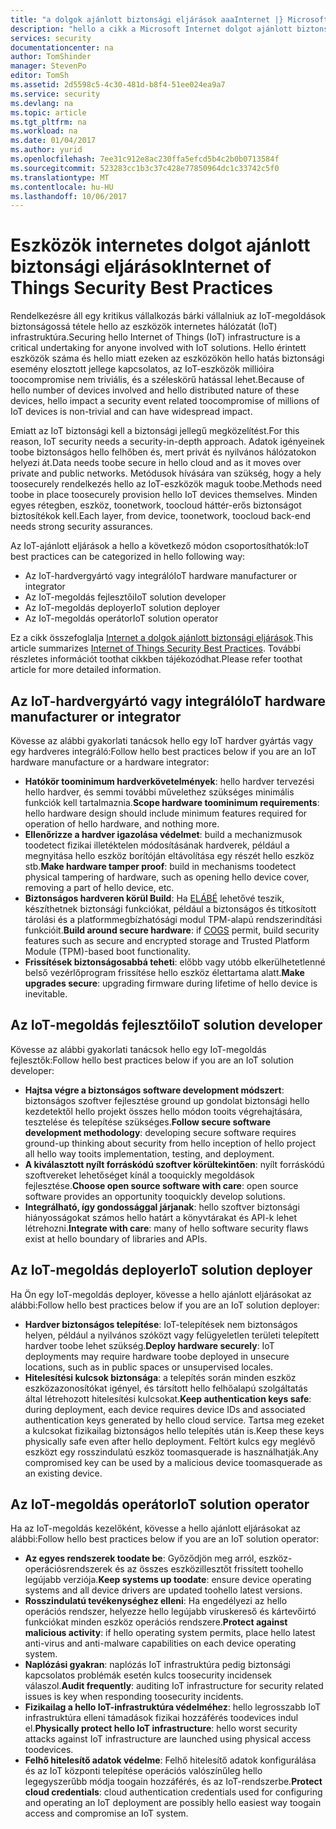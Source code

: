 ```yaml
---
title: "a dolgok ajánlott biztonsági eljárások aaaInternet |} Microsoft Docs"
description: "hello a cikk a Microsoft Internet dolgot ajánlott biztonsági eljárások és általános javaslatok válogatott listáját tartalmazza."
services: security
documentationcenter: na
author: TomShinder
manager: StevenPo
editor: TomSh
ms.assetid: 2d5598c5-4c30-481d-b8f4-51ee024ea9a7
ms.service: security
ms.devlang: na
ms.topic: article
ms.tgt_pltfrm: na
ms.workload: na
ms.date: 01/04/2017
ms.author: yurid
ms.openlocfilehash: 7ee31c912e8ac230ffa5efcd5b4c2b0b0713584f
ms.sourcegitcommit: 523283cc1b3c37c428e77850964dc1c33742c5f0
ms.translationtype: MT
ms.contentlocale: hu-HU
ms.lasthandoff: 10/06/2017
---
```

# <a name="internet-of-things-security-best-practices"></a><span data-ttu-id="78687-103">Eszközök internetes dolgot ajánlott biztonsági eljárások</span><span class="sxs-lookup"><span data-stu-id="78687-103">Internet of Things Security Best Practices</span></span>
<span data-ttu-id="78687-104">Rendelkezésre áll egy kritikus vállalkozás bárki vállalniuk az IoT-megoldások biztonságossá tétele hello az eszközök internetes hálózatát (IoT) infrastruktúra.</span><span class="sxs-lookup"><span data-stu-id="78687-104">Securing hello Internet of Things (IoT) infrastructure is a critical undertaking for anyone involved with IoT solutions.</span></span> <span data-ttu-id="78687-105">Hello érintett eszközök száma és hello miatt ezeken az eszközökön hello hatás biztonsági esemény elosztott jellege kapcsolatos, az IoT-eszközök millióira toocompromise nem triviális, és a széleskörű hatással lehet.</span><span class="sxs-lookup"><span data-stu-id="78687-105">Because of hello number of devices involved and hello distributed nature of these devices, hello impact a security event related toocompromise of millions of IoT devices is non-trivial and can have widespread impact.</span></span>

<span data-ttu-id="78687-106">Emiatt az IoT biztonsági kell a biztonsági jellegű megközelítést.</span><span class="sxs-lookup"><span data-stu-id="78687-106">For this reason, IoT security needs a security-in-depth approach.</span></span> <span data-ttu-id="78687-107">Adatok igényeinek toobe biztonságos hello felhőben és, mert privát és nyilvános hálózatokon helyezi át.</span><span class="sxs-lookup"><span data-stu-id="78687-107">Data needs toobe secure in hello cloud and as it moves over private and public networks.</span></span> <span data-ttu-id="78687-108">Metódusok hívására van szükség, hogy a hely toosecurely rendelkezés hello az IoT-eszközök maguk toobe.</span><span class="sxs-lookup"><span data-stu-id="78687-108">Methods need toobe in place toosecurely provision hello IoT devices themselves.</span></span> <span data-ttu-id="78687-109">Minden egyes rétegben, eszköz, toonetwork, toocloud háttér-erős biztonságot biztosítékok kell.</span><span class="sxs-lookup"><span data-stu-id="78687-109">Each layer, from device, toonetwork, toocloud back-end needs strong security assurances.</span></span>

<span data-ttu-id="78687-110">Az IoT-ajánlott eljárások a hello a következő módon csoportosíthatók:</span><span class="sxs-lookup"><span data-stu-id="78687-110">IoT best practices can be categorized in hello following way:</span></span>

* <span data-ttu-id="78687-111">Az IoT-hardvergyártó vagy integráló</span><span class="sxs-lookup"><span data-stu-id="78687-111">IoT hardware manufacturer or integrator</span></span>
* <span data-ttu-id="78687-112">Az IoT-megoldás fejlesztői</span><span class="sxs-lookup"><span data-stu-id="78687-112">IoT solution developer</span></span>
* <span data-ttu-id="78687-113">Az IoT-megoldás deployer</span><span class="sxs-lookup"><span data-stu-id="78687-113">IoT solution deployer</span></span>
* <span data-ttu-id="78687-114">Az IoT-megoldás operátor</span><span class="sxs-lookup"><span data-stu-id="78687-114">IoT solution operator</span></span>

<span data-ttu-id="78687-115">Ez a cikk összefoglalja [Internet a dolgok ajánlott biztonsági eljárások](../iot-suite/iot-security-best-practices.md).</span><span class="sxs-lookup"><span data-stu-id="78687-115">This article summarizes [Internet of Things Security Best Practices](../iot-suite/iot-security-best-practices.md).</span></span> <span data-ttu-id="78687-116">További részletes információt toothat cikkben tájékozódhat.</span><span class="sxs-lookup"><span data-stu-id="78687-116">Please refer toothat article for more detailed information.</span></span>

## <a name="iot-hardware-manufacturer-or-integrator"></a><span data-ttu-id="78687-117">Az IoT-hardvergyártó vagy integráló</span><span class="sxs-lookup"><span data-stu-id="78687-117">IoT hardware manufacturer or integrator</span></span>
<span data-ttu-id="78687-118">Kövesse az alábbi gyakorlati tanácsok hello egy IoT hardver gyártás vagy egy hardveres integráló:</span><span class="sxs-lookup"><span data-stu-id="78687-118">Follow hello best practices below if you are an IoT hardware manufacture or a hardware integrator:</span></span>

* <span data-ttu-id="78687-119">**Hatókör toominimum hardverkövetelmények**: hello hardver tervezési hello hardver, és semmi további művelethez szükséges minimális funkciók kell tartalmaznia.</span><span class="sxs-lookup"><span data-stu-id="78687-119">**Scope hardware toominimum requirements**: hello hardware design should include minimum features required for operation of hello hardware, and nothing more.</span></span> 
* <span data-ttu-id="78687-120">**Ellenőrizze a hardver igazolása védelmet**: build a mechanizmusok toodetect fizikai illetéktelen módosításának hardverek, például a megnyitása hello eszköz borítóján eltávolítása egy részét hello eszköz stb.</span><span class="sxs-lookup"><span data-stu-id="78687-120">**Make hardware tamper proof**: build in mechanisms toodetect physical tampering of hardware, such as opening hello device cover, removing a part of hello device, etc.</span></span> 
* <span data-ttu-id="78687-121">**Biztonságos hardveren körül Build**: Ha [ELÁBÉ](https://en.wikipedia.org/wiki/Cost_of_goods_sold) lehetővé teszik, készíthetnek biztonsági funkciókat, például a biztonságos és titkosított tárolási és a platformmegbízhatósági modul TPM-alapú rendszerindítási funkcióit.</span><span class="sxs-lookup"><span data-stu-id="78687-121">**Build around secure hardware**: if [COGS](https://en.wikipedia.org/wiki/Cost_of_goods_sold) permit, build security features such as secure and encrypted storage and Trusted Platform Module (TPM)-based boot functionality.</span></span>
* <span data-ttu-id="78687-122">**Frissítések biztonságosabbá teheti**: előbb vagy utóbb elkerülhetetlenné belső vezérlőprogram frissítése hello eszköz élettartama alatt.</span><span class="sxs-lookup"><span data-stu-id="78687-122">**Make upgrades secure**: upgrading firmware during lifetime of hello device is inevitable.</span></span>

## <a name="iot-solution-developer"></a><span data-ttu-id="78687-123">Az IoT-megoldás fejlesztői</span><span class="sxs-lookup"><span data-stu-id="78687-123">IoT solution developer</span></span>
<span data-ttu-id="78687-124">Kövesse az alábbi gyakorlati tanácsok hello egy IoT-megoldás fejlesztők:</span><span class="sxs-lookup"><span data-stu-id="78687-124">Follow hello best practices below if you are an IoT solution developer:</span></span>

* <span data-ttu-id="78687-125">**Hajtsa végre a biztonságos software development módszert**: biztonságos szoftver fejlesztése ground up gondolat biztonsági hello kezdetektől hello projekt összes hello módon tooits végrehajtására, tesztelése és telepítése szükséges.</span><span class="sxs-lookup"><span data-stu-id="78687-125">**Follow secure software development methodology**: developing secure software requires ground-up thinking about security from hello inception of hello project all hello way tooits implementation, testing, and deployment.</span></span>
* <span data-ttu-id="78687-126">**A kiválasztott nyílt forráskódú szoftver körültekintően**: nyílt forráskódú szoftvereket lehetőséget kínál a tooquickly megoldások fejlesztése.</span><span class="sxs-lookup"><span data-stu-id="78687-126">**Choose open source software with care**: open source software provides an opportunity tooquickly develop solutions.</span></span>
* <span data-ttu-id="78687-127">**Integrálható, így gondossággal járjanak**: hello szoftver biztonsági hiányosságokat számos hello határt a könyvtárakat és API-k lehet létrehozni.</span><span class="sxs-lookup"><span data-stu-id="78687-127">**Integrate with care**: many of hello software security flaws exist at hello boundary of libraries and APIs.</span></span> 

## <a name="iot-solution-deployer"></a><span data-ttu-id="78687-128">Az IoT-megoldás deployer</span><span class="sxs-lookup"><span data-stu-id="78687-128">IoT solution deployer</span></span>
<span data-ttu-id="78687-129">Ha Ön egy IoT-megoldás deployer, kövesse a hello ajánlott eljárásokat az alábbi:</span><span class="sxs-lookup"><span data-stu-id="78687-129">Follow hello best practices below if you are an IoT solution deployer:</span></span>

* <span data-ttu-id="78687-130">**Hardver biztonságos telepítése**: IoT-telepítések nem biztonságos helyen, például a nyilvános szóközt vagy felügyeletlen területi telepített hardver toobe lehet szükség.</span><span class="sxs-lookup"><span data-stu-id="78687-130">**Deploy hardware securely**: IoT deployments may require hardware toobe deployed in unsecure locations, such as in public spaces or unsupervised locales.</span></span>
* <span data-ttu-id="78687-131">**Hitelesítési kulcsok biztonsága**: a telepítés során minden eszköz eszközazonosítókat igényel, és társított hello felhőalapú szolgáltatás által létrehozott hitelesítési kulcsokat.</span><span class="sxs-lookup"><span data-stu-id="78687-131">**Keep authentication keys safe**: during deployment, each device requires device IDs and associated authentication keys generated by hello cloud service.</span></span> <span data-ttu-id="78687-132">Tartsa meg ezeket a kulcsokat fizikailag biztonságos hello telepítés után is.</span><span class="sxs-lookup"><span data-stu-id="78687-132">Keep these keys physically safe even after hello deployment.</span></span> <span data-ttu-id="78687-133">Feltört kulcs egy meglévő eszközt egy rosszindulatú eszköz toomasquerade is használhatják.</span><span class="sxs-lookup"><span data-stu-id="78687-133">Any compromised key can be used by a malicious device toomasquerade as an existing device.</span></span>

## <a name="iot-solution-operator"></a><span data-ttu-id="78687-134">Az IoT-megoldás operátor</span><span class="sxs-lookup"><span data-stu-id="78687-134">IoT solution operator</span></span>
<span data-ttu-id="78687-135">Ha az IoT-megoldás kezelőként, kövesse a hello ajánlott eljárásokat az alábbi:</span><span class="sxs-lookup"><span data-stu-id="78687-135">Follow hello best practices below if you are an IoT solution operator:</span></span>

* <span data-ttu-id="78687-136">**Az egyes rendszerek toodate be**: Győződjön meg arról, eszköz-operációsrendszerek és az összes eszközillesztőt frissített toohello legújabb verziója.</span><span class="sxs-lookup"><span data-stu-id="78687-136">**Keep systems up toodate**: ensure device operating systems and all device drivers are updated toohello latest versions.</span></span> 
* <span data-ttu-id="78687-137">**Rosszindulatú tevékenységhez elleni**: Ha engedélyezi az hello operációs rendszer, helyezze hello legújabb víruskereső és kártevőirtó funkciókat minden eszköz operációs rendszere.</span><span class="sxs-lookup"><span data-stu-id="78687-137">**Protect against malicious activity**: if hello operating system permits, place hello latest anti-virus and anti-malware capabilities on each device operating system.</span></span> 
* <span data-ttu-id="78687-138">**Naplózási gyakran**: naplózás IoT infrastruktúra pedig biztonsági kapcsolatos problémák esetén kulcs toosecurity incidensek válaszol.</span><span class="sxs-lookup"><span data-stu-id="78687-138">**Audit frequently**: auditing IoT infrastructure for security related issues is key when responding toosecurity incidents.</span></span>
* <span data-ttu-id="78687-139">**Fizikailag a hello IoT-infrastruktúra védelméhez**: hello legrosszabb IoT infrastruktúra elleni támadások fizikai hozzáférés toodevices indul el.</span><span class="sxs-lookup"><span data-stu-id="78687-139">**Physically protect hello IoT infrastructure**: hello worst security attacks against IoT infrastructure are launched using physical access toodevices.</span></span>
* <span data-ttu-id="78687-140">**Felhő hitelesítő adatok védelme**: Felhő hitelesítő adatok konfigurálása és az IoT központi telepítése operációs valószínűleg hello legegyszerűbb módja toogain hozzáférés, és az IoT-rendszerbe.</span><span class="sxs-lookup"><span data-stu-id="78687-140">**Protect cloud credentials**: cloud authentication credentials used for configuring and operating an IoT deployment are possibly hello easiest way toogain access and compromise an IoT system.</span></span> 

